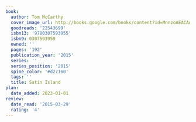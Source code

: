 ```yaml
---
book:
  author: Tom McCarthy
  cover_image_url: http://books.google.com/books/content?id=MnnzoAEACAAJ&printsec=frontcover&img=1&zoom=1&source=gbs_api
  goodreads: '22543699'
  isbn13: '9780307593955'
  isbn9: 0307593959
  owned: ''
  pages: '192'
  publication_year: '2015'
  series: ''
  series_position: '2015'
  spine_color: '#d27160'
  tags: ''
  title: Satin Island
plan:
  date_added: 2023-01-01
review:
  date_read: '2015-03-29'
  rating: '4'
---
```

